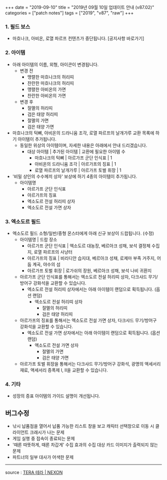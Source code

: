 +++
date = "2019-09-10"
title = "2019년 09월 10일 업데이트 안내 (v87.02)"
categories = ["patch notes"]
tags = ["2019", "v87", "raw"]
+++

### 1. 필드 보스
- 마흐나크, 아비온, 로열 파르프 컨텐츠가 중단됩니다. [공지사항 바로가기]

### 2. 아이템
- 아래 아이템의 이름, 외형, 아이콘이 변경됩니다.
  - 변경 전
    - 맹렬한 마흐나크의 허리띠
    - 찬란한 마흐나크의 허리띠
    - 맹렬한 아비온의 가면
    - 찬란한 아비온의 가면
  - 변경 후
    - 절멸의 허리띠
    - 검은 태양 허리띠
    - 절멸의 가면
    - 검은 태양 가면
- 마흐나크의 턱뼈, 아비온의 드라니움 조각, 로열 파르프의 날개가루 교환 목록에 하기 아이템이 추가됩니다.
  - 동일한 위상의 아이템이며, 자세한 내용은 아래에서 안내 드리겠습니다.
    - 대상 아이템 | 추가된 아이템 | 교환에 필요한 아이템 수
      - 마흐나크의 턱뼈 | 아르가프 군단 인식표 | 1
      - 아비온의 드라니움 조각 | 아르가프의 징표 | 1
      - 로열 파르프의 날개가루 | 아르가프 토벌 휘장 | 1
- '비밀 상인의 수수께끼 상자' 보상에 하기 4종의 아이템이 추가됩니다.
  - 아이템명
    - 아르가프 군단 인식표
    - 아르가프의 징표
    - 엑소도르 전설 허리띠 상자
    - 엑소도르 전설 가면 상자

### 3. 엑소도르 필드
- 엑소도르 필드 소형/일반/중형 몬스터에게 아래 신규 보상이 드랍됩니다. (수정)
  - 아이템명 | 드랍 장소
    - 아르가프 군단 인식표 |  엑소도르 대농장, 베르아크 성채, 보석 결정체 수집지, 로열 파르프의 사냥터
    - 아르가프의 징표 |  비리디안 습지대, 베르아크 성채, 로제마 부족 거주지, 어둠 계곡, 야수의 섬
    - 아르가프 토벌 휘장 | 로가쉬의 장원, 베르아크 성채, 보석 나비 귀환지
  - 아르가프 군단 인식표를 통해서는 엑소도르 전설 허리띠 상자, 다크샤드 무기/방어구 강화석을 교환할 수 있습니다.
    - 엑소도르 전설 허리띠 상자에서는 아래 아이템이 랜덤으로 획득됩니다. (옵션 랜덤)
      - 엑소도르 전설 허리띠 상자
        - 절멸의 허리띠
        - 검은 태양 허리띠
  - 아르가프의 징표를 통해서는 엑소도르 전설 가면 상자, 다크샤드 무기/방어구 강화석을 교환할 수 있습니다.
    - 엑소도르 전설 가면 상자에서는 아래 아이템이 랜덤으로 획득됩니다. (옵션 랜덤)
      - 엑소도르 전설 가면 상자
        - 절멸의 가면
        - 검은 태양 가면
  - 아르가프 토벌 휘장을 통해서는 다크샤드 무기/방어구 강화석, 광명의 액세서리 재료, 액세서리 증폭제 I, II을 교환할 수 있습니다.

### 4. 기타
- 성장의 증표 아이템의 가이드 설명이 개선됩니다.

## 버그수정

- 낚시 납품점을 열어서 납품 가능한 리스트 창을 보고 캐릭터 선택창으로 이동 시 클라이언트 크래시가 나는 문제
- 게임 실행 중 접속이 종료되는 문제
- '때론 따뜻하게, 때론 차갑게' 수집 효과의 수집 대상 카드 이미지가 출력되지 않는 문제
- 파트너의 일부 대사가 어색한 문제  

----

source : [TERA 테라 | NEXON](http://tera.nexon.com/news/update/view.aspx?n4articlesn=409)
